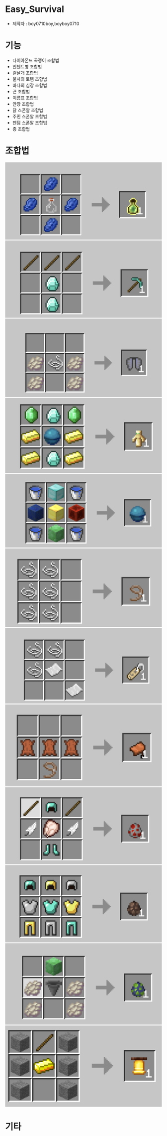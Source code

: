# Easy_Survival
- 제작자 : boy0710boy,boyboy0710

# 기능

- 다이아몬드 곡괭이 조합법
- 인첸트병 조합법
- 겉날개 조합법
- 불사의 토템 조합법
- 바다의 심장 조합법
- 끈 조합법
- 이름표 조합법
- 안장 조합법
- 닭 스폰알 조합법
- 주민 스폰알 조합법
- 펜텀 스폰알 조합법
- 종 조합법

# 조합법

![experience_bottle.png](./img/experience_bottle.png)
![diamond_pickexe.png](./img/diamond_pickexe.png)
![elytra.png](./img/elytra.png)
![totem.png](./img/totem.png)
![heart_of_the_sea.png](./img/heart_of_the_sea.png)
![lead.png](./img/lead.png)
![nameteg.png](./img/nameteg.png)
![saddle.png](./img/saddle.png)
![chicken_spawn_egg.png](./img/chicken_spawn_egg.png)
![villager_spawn_egg.png](./img/villager_spawn_egg.png) 
![phantom_spawn egg.png](./img/phantom_spawn_egg.png)
![ball.PNG](./img/ball.PNG)
# 기타

